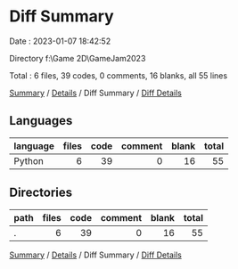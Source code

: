# Diff Summary

Date : 2023-01-07 18:42:52

Directory f:\\Game 2D\\GameJam2023

Total : 6 files,  39 codes, 0 comments, 16 blanks, all 55 lines

[Summary](results.md) / [Details](details.md) / Diff Summary / [Diff Details](diff-details.md)

## Languages
| language | files | code | comment | blank | total |
| :--- | ---: | ---: | ---: | ---: | ---: |
| Python | 6 | 39 | 0 | 16 | 55 |

## Directories
| path | files | code | comment | blank | total |
| :--- | ---: | ---: | ---: | ---: | ---: |
| . | 6 | 39 | 0 | 16 | 55 |

[Summary](results.md) / [Details](details.md) / Diff Summary / [Diff Details](diff-details.md)